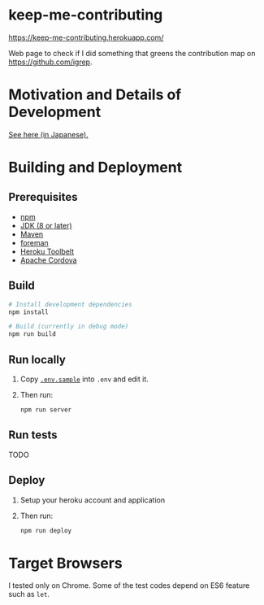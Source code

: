 # keep-me-contributing

https://keep-me-contributing.herokuapp.com/

Web page to check if I did something that greens the contribution map on https://github.com/igrep.

# Motivation and Details of Development

[See here (in Japanese).](/これも読んでください.ja.md)

# Building and Deployment

## Prerequisites

- [npm](https://www.npmjs.com/)
- [JDK (8 or later)](http://www.oracle.com/technetwork/java/javase/downloads/jdk8-downloads-2133151.html)
- [Maven](https://maven.apache.org/)
- [foreman](https://rubygems.org/gems/foreman)
- [Heroku Toolbelt](https://rubygems.org/gems/foreman)
- [Apache Cordova](http://cordova.apache.org/)

## Build

```bash
# Install development dependencies
npm install

# Build (currently in debug mode)
npm run build
```

## Run locally

1. Copy [`.env.sample`](/.env.sample) into `.env` and edit it.
2. Then run:

    ```bash
    npm run server
    ```

## Run tests

TODO

## Deploy

1. Setup your heroku account and application
2. Then run:

    ```bash
    npm run deploy
    ```

# Target Browsers

I tested only on Chrome. Some of the test codes depend on ES6 feature such as `let`.
